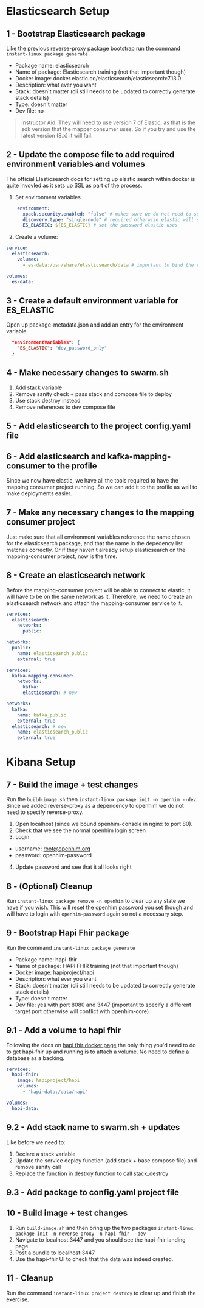 # Elasticsearch Setup

## 1 - Bootstrap Elasticsearch package
Like the previous reverse-proxy package bootstrap run the command `instant-linux package generate`
- Package name: elasticsearch
- Name of package: Elasticsearch training (not that important though)
- Docker image: docker.elastic.co/elasticsearch/elasticsearch:7.13.0
- Description: what ever you want
- Stack: doesn't matter (cli still needs to be updated to correctly generate stack details)
- Type: doesn't matter
- Dev file: no
> Instructor Aid: They will need to use version 7 of Elastic, as that is the sdk version that the mapper consumer uses. So if you try and use the latest version (8.x) it will fail.

## 2 - Update the compose file to add required environment variables and volumes
The official Elasticsearch docs for setting up elastic search within docker is quite invovled as it sets up SSL as part of the process. 

1. Set environment variables
```yaml
    environment:
      xpack.security.enabled: "false" # makes sure we do not need to setup ssl
      discovery.type: "single-node" # required otherwise elastic will seek out other nodes and fail
      ES_ELASTIC: ${ES_ELASTIC} # set the password elastic uses
```
2. Create a volume:
```yaml
service:
  elasticsearch:
    volumes:
      - es-data:/usr/share/elasticsearch/data # important to bind the volume to the correct path for elastic

volumes:
  es-data:
```

## 3 - Create a default environment variable for ES_ELASTIC
Open up package-metadata.json and add an entry for the environment variable
```json
  "environmentVariables": {
    "ES_ELASTIC": "dev_password_only"
  }
```

## 4 - Make necessary changes to swarm.sh
1. Add stack variable
2. Remove sanity check + pass stack and compose file to deploy
3. Use stack destroy instead
4. Remove references to dev compose file

## 5 - Add elasticsearch to the project config.yaml file

## 6 - Add elasticsearch and kafka-mapping-consumer to the profile
Since we now have elastic, we have all the tools required to have the mapping consumer project running. So we can add it to the profile as well to make deployments easier.

## 7 - Make any necessary changes to the mapping consumer project
Just make sure that all environment variables reference the name chosen for the elasticsearch package, and that the name in the depedency list matches correctly. Or if they haven't already setup elasticsearch on the mapping-consumer project, now is the time.

## 8 - Create an elasticsearch network
Before the mapping-consumer project will be able to connect to elastic, it will have to be on the same network as it. Therefore, we need to create an elasticsearch network and attach the mapping-consumer service to it.
```yaml (elasticsearch/docker-compose.yml)
services:  
  elasticsearch:
    networks:
      public:

networks:
  public:
    name: elasticsearch_public
    external: true
```
```yaml (kafka-mapping-consumer/docker-compose.yml)
services:
  kafka-mapping-consumer:
    networks:
      kafka:
      elasticsearch: # new

networks:
  kafka:
    name: kafka_public
    external: true
  elasticsearch: # new
    name: elasticsearch_public
    external: true
```

# Kibana Setup

## 7 - Build the image + test changes
Run the `build-image.sh` then `instant-linux package init -n openhim --dev`. Since we added reverse-proxy as a dependency to openhim we do not need to specify reverse-proxy.
1. Open localhost (since we bound openhim-console in nginx to port 80).
2. Check that we see the normal openhim login screen
3. Login
  - username: root@openhim.org
  - password: openhim-password
4. Update password and see that it all looks right

## 8 - (Optional) Cleanup
Run `instant-linux package remove -n openhim` to clear up any state we have if you wish. This will reset the openhim password you set though and will have to login with `openhim-password` again so not a necessary step.

## 9 - Bootstrap Hapi Fhir package
Run the command `instant-linux package generate`
- Package name: hapi-fhir
- Name of package: HAPI FHIR training (not that important though)
- Docker image: hapiproject/hapi
- Description: what ever you want
- Stack: doesn't matter (cli still needs to be updated to correctly generate stack details)
- Type: doesn't matter
- Dev file: yes with port 8080 and 3447 (important to specify a different target port otherwise will conflict with openhim-core)

## 9.1 - Add a volume to hapi fhir
Following the docs on [hapi fhir docker page](https://hub.docker.com/r/hapiproject/hapi) the only thing you'd need to do to get hapi-fhir up and running is to attach a volume. No need to define a database as a backing.
```yaml
services:
  hapi-fhir:
    image: hapiproject/hapi
    volumes:
      - "hapi-data:/data/hapi"

volumes:
  hapi-data:
```

## 9.2 - Add stack name to swarm.sh + updates
Like before we need to:
1. Declare a stack variable
2. Update the service deploy function (add stack + base compose file) and remove sanity call
3. Replace the function in destroy function to call stack_destroy

## 9.3 - Add package to config.yaml project file

## 10 - Build image + test changes
1. Run `build-image.sh` and then bring up the two packages `instant-linux package init -n reverse-proxy -n hapi-fhir --dev`
2. Navigate to localhost:3447 and you should see the hapi-fhir landing page.
3. Post a bundle to localhost:3447
4. Use the hapi-fhir UI to check that the data was indeed created.

## 11 - Cleanup
Run the command `instant-linux project destroy` to clear up and finish the exercise.